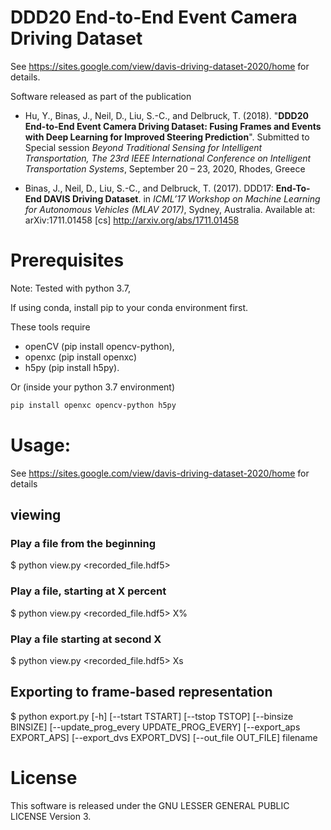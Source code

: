 # DDD20 End-to-End Event Camera Driving Dataset

See https://sites.google.com/view/davis-driving-dataset-2020/home for details.

Software released as part of the publication

* Hu, Y., Binas, J., Neil, D., Liu, S.-C., and Delbruck, T. (2018).  "**DDD20 End-to-End Event Camera Driving Dataset: Fusing Frames and Events with Deep Learning for Improved Steering Prediction**". Submitted to Special session _Beyond Traditional Sensing for Intelligent Transportation, The 23rd IEEE International Conference on Intelligent Transportation Systems_, September 20 – 23, 2020, Rhodes, Greece

 * Binas, J., Neil, D., Liu, S.-C., and Delbruck, T. (2017). DDD17: **End-To-End DAVIS Driving Dataset**. in _ICML’17 Workshop on Machine Learning for Autonomous Vehicles (MLAV 2017)_, Sydney, Australia.  Available at: arXiv:1711.01458 [cs]  http://arxiv.org/abs/1711.01458 



# Prerequisites

Note: Tested with python 3.7, 

If using conda, install pip to your conda environment first.

These tools require
 * openCV (pip install opencv-python),
 * openxc (pip install openxc)
 * h5py (pip install h5py).

Or (inside your python 3.7 environment)
```bash
pip install openxc opencv-python h5py
```


# Usage:

See https://sites.google.com/view/davis-driving-dataset-2020/home for details
## viewing

### Play a file from the beginning
$ python view.py <recorded_file.hdf5>

### Play a file, starting at X percent
$ python view.py <recorded_file.hdf5> X%

### Play a file starting at second X
$ python view.py <recorded_file.hdf5> Xs


## Exporting to frame-based representation

$ python export.py [-h] [--tstart TSTART] [--tstop TSTOP] [--binsize BINSIZE]
                 [--update_prog_every UPDATE_PROG_EVERY]
                 [--export_aps EXPORT_APS] [--export_dvs EXPORT_DVS]
                 [--out_file OUT_FILE]
                 filename


# License

This software is released under the GNU LESSER GENERAL PUBLIC LICENSE Version 3.

